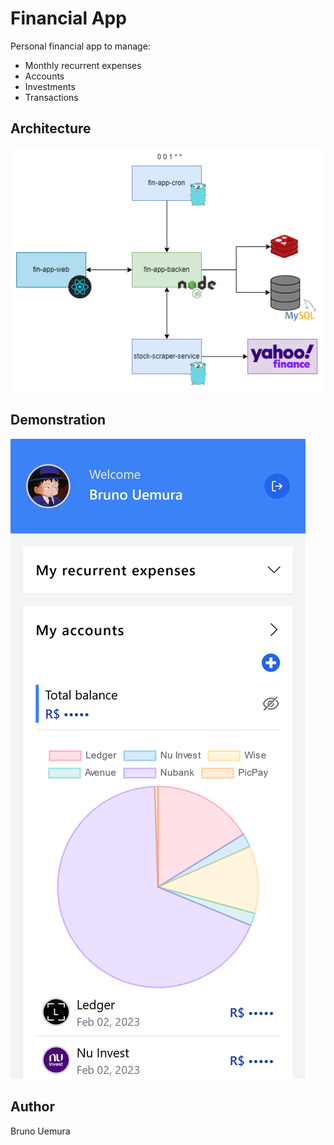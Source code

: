 # Financial App

Personal financial app to manage:

- Monthly recurrent expenses
- Accounts
- Investments
- Transactions

## Architecture

![alt text](docs/schema.png)

## Demonstration

![alt text](docs/demo.png)

## Author

Bruno Uemura
